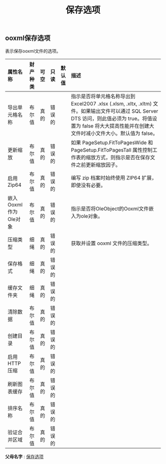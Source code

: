 ﻿---
title: 保存选项
second_title: Aspose.Cells Cloud Documen
type: docs
url: /zh/specification/model/ooxmlsaveoptions/
description: Aspose.Cells 云模型规范：OoxmlSaveOptions。轻松处理 Excel 和其他电子表格文档，具有打开、生成、编辑、拆分、合并、比较和转换等功能
kwords: Excel，Office，电子表格，云 REST API，OoxmlSaveOptions
weight: 50
---
## **ooxml保存选项**

表示保存ooxml文件的选项。

|属性名称|财产种类|可空|只读|默认值|描述|
|:- |:- |:- |:- |:- |:- |
|导出单元格名称|布尔值|真的|错误的||指示是否将单元格名称导出到 Excel2007 .xlsx (.xlsm, .xltx, .xltm) 文件。如果输出文件可以通过 SQL Server DTS 访问，则此值必须为 true。将值设置为 false 将大大提高性能并在创建大文件时减小文件大小。默认值为 false。|
|更新缩放|布尔值|真的|错误的||如果 PageSetup.FitToPagesWide 和 PageSetup.FitToPagesTall 属性控制工作表的缩放方式，则指示是否在保存文件之前更新缩放因子。|
|启用Zip64|布尔值|真的|错误的||编写 zip 档案时始终使用 ZIP64 扩展，即使没有必要。|
|嵌入Ooxml作为Ole对象|布尔值|真的|错误的||指示是否将OleObject的Ooxml文件嵌入为ole对象。|
|压缩类型|细绳|真的|错误的||获取并设置 ooxml 文件的压缩类型。|
|保存格式|细绳|真的|错误的|||
|缓存文件夹|细绳|真的|错误的|||
|清除数据|布尔值|真的|错误的|||
|创建目录|布尔值|真的|错误的|||
|启用HTTP压缩|布尔值|真的|错误的|||
|刷新图表缓存|布尔值|真的|错误的|||
|排序名称|布尔值|真的|错误的|||
|验证合并区域|布尔值|真的|错误的|||

**父母名字** : [保存选项](/specification/model/saveoptions)

